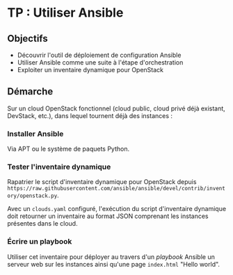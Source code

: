 # TP : Utiliser Ansible

## Objectifs

* Découvrir l'outil de déploiement de configuration Ansible
* Utiliser Ansible comme une suite à l'étape d'orchestration
* Exploiter un inventaire dynamique pour OpenStack

## Démarche

Sur un cloud OpenStack fonctionnel (cloud public, cloud privé déjà existant, DevStack, etc.), dans lequel tournent déjà des instances :

### Installer Ansible

Via APT ou le système de paquets Python.

### Tester l'inventaire dynamique

Rapatrier le script d'inventaire dynamique pour OpenStack depuis `https://raw.githubusercontent.com/ansible/ansible/devel/contrib/inventory/openstack.py`.

Avec un `clouds.yaml` configuré, l'exécution du script d'inventaire dynamique doit retourner un inventaire au format JSON comprenant les instances présentes dans le cloud.

### Écrire un playbook

Utiliser cet inventaire pour déployer au travers d'un *playbook* Ansible un serveur web sur les instances ainsi qu'une page `index.html` "Hello world".

